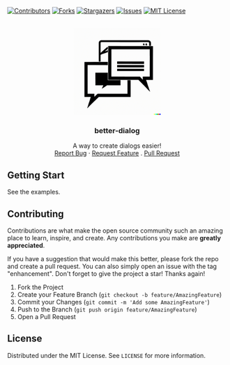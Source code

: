 [![Contributors][contributors-shield]][contributors-url]</a>
[![Forks][forks-shield]][forks-url]
[![Stargazers][stars-shield]][stars-url]
[![Issues][issues-shield]][issues-url]
[![MIT License][license-shield]][license-url]

<br />
<div align="center">
  <a href="https://github.com/hvlxh/better-dialog">
    <img src="assets/icon.png" alt="Image" width=200>
  </a>
  
<h3 align="center">better-dialog</h3>
  
  <p align="center">
    A way to create dialogs easier!
    <br />
    <a href="https://github.com/hvlxh/better-dialog/issues">Report Bug</a>
    ·
    <a href="https://github.com/hvlxh/better-dialog/issues">Request Feature</a>
    .
    <a href="https://github.com/hvlxh/better-dialog/pulls">Pull Request</a>
  </p>
</div>

## Getting Start

See the examples.

## Contributing

Contributions are what make the open source community such an amazing place to learn, inspire, and create. Any contributions you make are **greatly appreciated**.

If you have a suggestion that would make this better, please fork the repo and create a pull request. You can also simply open an issue with the tag "enhancement".
Don't forget to give the project a star! Thanks again!

1. Fork the Project
2. Create your Feature Branch (`git checkout -b feature/AmazingFeature`)
3. Commit your Changes (`git commit -m 'Add some AmazingFeature'`)
4. Push to the Branch (`git push origin feature/AmazingFeature`)
5. Open a Pull Request

<!-- LICENSE -->

## License

Distributed under the MIT License. See `LICENSE` for more information.

<!-- MARKDOWN LINKS & IMAGES -->
<!-- https://www.markdownguide.org/basic-syntax/#reference-style-links -->

[contributors-shield]: https://img.shields.io/github/contributors/hvlxh/better-dialog.svg?style=for-the-badge
[contributors-url]: https://github.com/hvlxh/better-dialog/graphs/contributors
[forks-shield]: https://img.shields.io/github/forks/hvlxh/better-dialog.svg?style=for-the-badge
[forks-url]: https://github.com/hvlxh/better-dialog/network/members
[stars-shield]: https://img.shields.io/github/stars/hvlxh/better-dialog.svg?style=for-the-badge
[stars-url]: https://github.com/hvlxh/better-dialog/stargazers
[issues-shield]: https://img.shields.io/github/issues/hvlxh/better-dialog.svg?style=for-the-badge
[issues-url]: https://github.com/hvlxh/better-dialog/issues
[license-shield]: https://img.shields.io/github/license/hvlxh/better-dialog.svg?style=for-the-badge
[license-url]: https://github.com/hvlxh/better-dialog/blob/master/LICENSE
